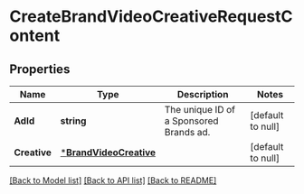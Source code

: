 # CreateBrandVideoCreativeRequestContent

## Properties
Name | Type | Description | Notes
------------ | ------------- | ------------- | -------------
**AdId** | **string** | The unique ID of a Sponsored Brands ad. | [default to null]
**Creative** | [***BrandVideoCreative**](BrandVideoCreative.md) |  | [default to null]

[[Back to Model list]](../README.md#documentation-for-models) [[Back to API list]](../README.md#documentation-for-api-endpoints) [[Back to README]](../README.md)

